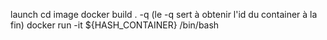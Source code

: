launch
	cd image
	docker build . -q (le -q sert à obtenir l'id du container à la fin)
	docker run -it ${HASH_CONTAINER}  /bin/bash